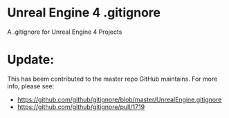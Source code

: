 Unreal Engine 4 .gitignore
=============

A .gitignore for Unreal Engine 4 Projects

# Update:
This has beem contributed to the master repo GitHub maintains. For more info, please see:
- https://github.com/github/gitignore/blob/master/UnrealEngine.gitignore
- https://github.com/github/gitignore/pull/1719

